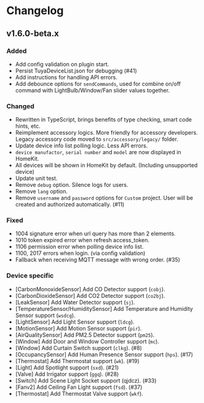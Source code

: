 # Changelog

## v1.6.0-beta.x

### Added
- Add config validation on plugin start.
- Persist TuyaDeviceList.json for debugging (#41)
- Add instructions for handling API errors.
- Add debounce options for `sendCommands`, used for combine on/off command with LightBulb/Window/Fan slider values together.

### Changed
- Rewritten in TypeScript, brings benefits of type checking, smart code hints, etc.
- Reimplement accessory logics. More friendly for accessory developers. Legacy accessory code moved to `src/accessory/legacy/` folder.
- Update device info list polling logic. Less API errors.
- `device manufactor`, `serial number` and `model` are now displayed in HomeKit.
- All devices will be shown in HomeKit by default. (Including unsupported device)
- Update unit test.
- Remove `debug` option. Silence logs for users.
- Remove `lang` option.
- Remove `username` and `password` options for `Custom` project. User will be created and authorized automatically. (#11)

### Fixed
- 1004 signature error when url query has more than 2 elements.
- 1010 token expired error when refresh access_token.
- 1106 permission error when polling device info list.
- 1100, 2017 errors when login. (via config validation)
- Fallback when receiving MQTT message with wrong order. (#35)

### Device specific
- [CarbonMonoxideSensor] Add CO Detector support (`cobj`).
- [CarbonDioxideSensor] Add CO2 Detector support (`co2bj`).
- [LeakSensor] Add Water Detector support (`sj`).
- [TemperatureSensor/HumiditySensor] Add Temperature and Humidity Sensor support (`wsdcg`).
- [LightSensor] Add Light Sensor support (`ldcg`).
- [MotionSensor] Add Motion Sensor support (`pir`).
- [AirQualitySensor] Add PM2.5 Detector support (`pm25`).
- [Window] Add Door and Window Controller support (`mc`).
- [Window] Add Curtain Switch support (`clkg`). (#8)
- [OccupancySensor] Add Human Presence Sensor support (`hps`). (#17)
- [Thermostat] Add Thermostat support (`wk`). (#19)
- [Light] Add Spotlight support (`sxd`). (#21)
- [Valve] Add Irrigator support (`ggq`). (#28)
- [Switch] Add Scene Light Socket support (qjdcz). (#33)
- [Fanv2] Add Ceiling Fan Light support (`fsd`). (#37)
- [Thermostat] Add Thermostat Valve support (`wkf`).
